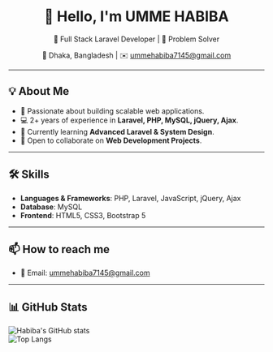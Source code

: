 <div align="center">

# 👋 Hello, I'm UMME HABIBA  

🚀 Full Stack Laravel Developer | 🧠 Problem Solver  

📍 Dhaka, Bangladesh | ✉️ [ummehabiba7145@gmail.com](mailto:ummehabiba7145@gmail.com)  

</div>

---

## 💡 About Me  
- 🎯 Passionate about building scalable web applications.  
- 💻 2+ years of experience in **Laravel, PHP, MySQL, jQuery, Ajax**.  
- 🌱 Currently learning **Advanced Laravel & System Design**.  
- 🤝 Open to collaborate on **Web Development Projects**.  

---

## 🛠️ Skills  
- **Languages & Frameworks**: PHP, Laravel, JavaScript, jQuery, Ajax
- **Database**: MySQL  
- **Frontend**: HTML5, CSS3, Bootstrap 5  

---

## 📫 How to reach me  
- 📧 Email: [ummehabiba7145@gmail.com](mailto:ummehabiba7145@gmail.com)  

---

## 📊 GitHub Stats  
![Habiba's GitHub stats](https://github-readme-stats.vercel.app/api?username=dev-habiba&show_icons=true&theme=radical)  
![Top Langs](https://github-readme-stats.vercel.app/api/top-langs/?username=dev-habiba&layout=compact&theme=radical)  

